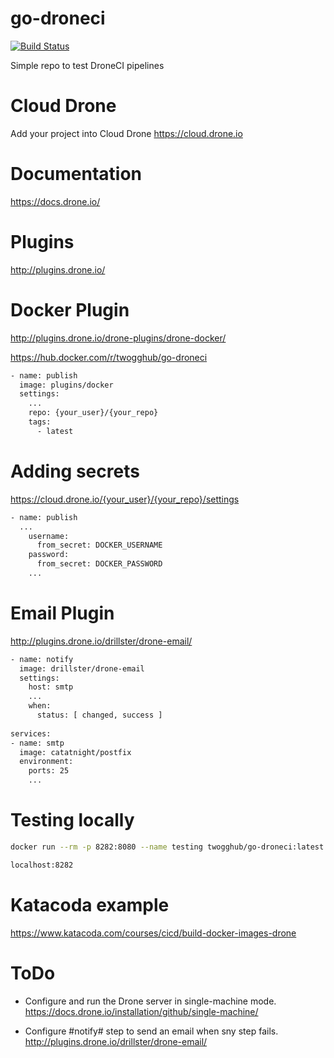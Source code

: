 # go-droneci
[![Build Status](https://cloud.drone.io/api/badges/twogg-git/go-droneci/status.svg)](https://cloud.drone.io/twogg-git/go-droneci)

Simple repo to test DroneCI pipelines 

# Cloud Drone 
Add your project into Cloud Drone
https://cloud.drone.io

# Documentation
https://docs.drone.io/

# Plugins
http://plugins.drone.io/    

# Docker Plugin
http://plugins.drone.io/drone-plugins/drone-docker/

https://hub.docker.com/r/twogghub/go-droneci

```sh
- name: publish
  image: plugins/docker
  settings:
    ...
    repo: {your_user}/{your_repo}
    tags:
      - latest
```

# Adding secrets
https://cloud.drone.io/{your_user}/{your_repo}/settings

```sh
- name: publish
  ...
    username:
      from_secret: DOCKER_USERNAME
    password:
      from_secret: DOCKER_PASSWORD
    ...
```

# Email Plugin
http://plugins.drone.io/drillster/drone-email/

```sh 
- name: notify
  image: drillster/drone-email
  settings: 
    host: smtp
    ...
    when:
      status: [ changed, success ]
      
services:
- name: smtp
  image: catatnight/postfix
  environment:
    ports: 25
    ...
```


# Testing locally
``` sh
docker run --rm -p 8282:8080 --name testing twogghub/go-droneci:latest
```
```sh
localhost:8282
```

# Katacoda example
https://www.katacoda.com/courses/cicd/build-docker-images-drone
  
# ToDo

- Configure and run the Drone server in single-machine mode.   
https://docs.drone.io/installation/github/single-machine/

- Configure #notify# step to send an email when sny step fails.   
http://plugins.drone.io/drillster/drone-email/

